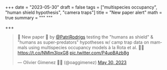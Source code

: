 +++
date = "2023-05-30"
draft = false
tags = ["multispecies occupancy", "human shield hypothesis", "camera traps"]
title = "New paper alert"
math = true
summary = """
"""

+++

<blockquote class="twitter-tweet"><p lang="fr" dir="ltr">🚨 New paper 🚨 by <a href="https://twitter.com/PatriRodrigs?ref_src=twsrc%5Etfw">@PatriRodrigs</a> testing the &quot;humans as shield&quot; &amp; &quot;humans as super-predators&quot; hypotheses w/ camp trap data on mammals using multispecies occupancy models à la Rota et al. 🤩😇<a href="https://t.co/NMlm3loxG8">https://t.co/NMlm3loxG8</a> <a href="https://t.co/P4upBAzb8g">pic.twitter.com/P4upBAzb8g</a></p>&mdash; Olivier Gimenez 🖖🦦 (@oaggimenez) <a href="https://twitter.com/oaggimenez/status/1663488381106503682?ref_src=twsrc%5Etfw">May 30, 2023</a></blockquote> <script async src="https://platform.twitter.com/widgets.js" charset="utf-8"></script> 